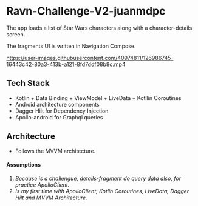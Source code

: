 # Ravn-Challenge-V2-juanmdpc
The app loads a list of Star Wars characters along with a character-details screen.

The fragments UI is written in Navigation Compose.

https://user-images.githubusercontent.com/40974811/126986745-16443c42-80a3-413b-a121-8fd7ddf08b8c.mp4

## Tech Stack
* Kotlin + Data Binding + ViewModel + LiveData + Kotllin Coroutines
* Android architecture components
* Dagger Hilt for Dependency Injection
* Apollo-android for Graphql queries

## Architecture
* Follows the MVVM architecture.

#### Assumptions
1. *Because is a challengue, details-fragment do query data also, for practice ApolloClient.*
2. *Is my first time with ApolloClient, Kotlin Coroutines, LiveData, Dagger Hilt and MVVM Architecture.*
